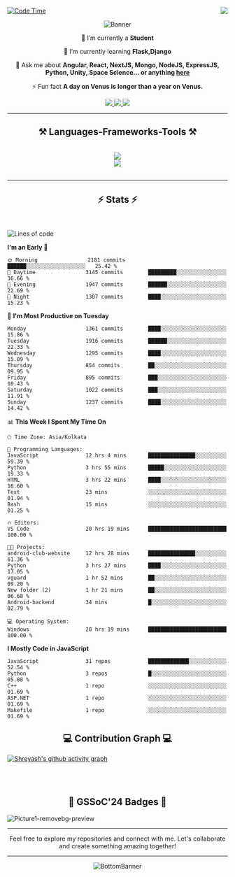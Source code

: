 <div>
 
<img align="right" src="https://visitor-badge.laobi.icu/badge?page_id=shreyash3087.shreyash3087" />

 [![Code Time](https://wakatime.com/badge/user/cd5f70df-e644-46f4-a03b-e1ce78615131.svg)](https://wakatime.com/@cd5f70df-e644-46f4-a03b-e1ce78615131)
 
</div>


<div align="center">
 
![Banner](https://github.com/user-attachments/assets/fe33d289-b057-4d85-ad76-3103802aa9e1)

</div>


<div align="center">
 
 🔭 I’m currently a **Student** 
 
 🌱 I’m currently learning **Flask,Django**

💬 Ask me about **Angular, React, NextJS, Mongo, NodeJS, ExpressJS, Python, Unity, Space Science... or anything [here](https://github.com/shreyash3087/shreyash3087/issues)**

⚡ Fun fact **A day on Venus is longer than a year on Venus.**

</div>
 
<div align="center"> 
  <a href="mailto:shreyash3087@gmail.com">
    <img src="https://img.shields.io/badge/Gmail-333333?style=for-the-badge&logo=gmail&logoColor=red" />
  </a>
  <a href="https://www.linkedin.com/in/shreyash-srivastava-1a1161280" target="_blank">
    <img src="https://img.shields.io/badge/LinkedIn-0077B5?style=for-the-badge&logo=linkedin&logoColor=white" target="_blank" />
  </a>
  <a href="https://github.com/shreyash3087" target="_blank">
     <img src="https://img.shields.io/badge/Github-FF5722?style=for-the-badge&logo=github&logoColor=white" target="_blank" />
  </a>
</div>
<hr/>
 
<h2 align="center">⚒️ Languages-Frameworks-Tools ⚒️</h2>
<br/>
<div align="center">
    <img src="https://skillicons.dev/icons?i=react,bootstrap,html,css,vscode,github,figma,cpp,vercel,netlify" /><br>
    <img src="https://skillicons.dev/icons?i=tailwind,git,nodejs,python,javascript,typescript,express,firebase,mongodb,nextjs,unity,azure,blender" /><br>
</div>

<br/>
<hr/>

<h2 align="center">⚡ Stats ⚡</h2>

<br>
<div>
 
 
<!--START_SECTION:waka-->
![Lines of code](https://img.shields.io/badge/From%20Hello%20World%20I%27ve%20Written-5.2%20million%20lines%20of%20code-blue)

**I'm an Early 🐤** 

```text
🌞 Morning                2181 commits        ██████░░░░░░░░░░░░░░░░░░░   25.42 % 
🌆 Daytime                3145 commits        █████████░░░░░░░░░░░░░░░░   36.66 % 
🌃 Evening                1947 commits        ██████░░░░░░░░░░░░░░░░░░░   22.69 % 
🌙 Night                  1307 commits        ████░░░░░░░░░░░░░░░░░░░░░   15.23 % 
```
📅 **I'm Most Productive on Tuesday** 

```text
Monday                   1361 commits        ████░░░░░░░░░░░░░░░░░░░░░   15.86 % 
Tuesday                  1916 commits        ██████░░░░░░░░░░░░░░░░░░░   22.33 % 
Wednesday                1295 commits        ████░░░░░░░░░░░░░░░░░░░░░   15.09 % 
Thursday                 854 commits         ██░░░░░░░░░░░░░░░░░░░░░░░   09.95 % 
Friday                   895 commits         ███░░░░░░░░░░░░░░░░░░░░░░   10.43 % 
Saturday                 1022 commits        ███░░░░░░░░░░░░░░░░░░░░░░   11.91 % 
Sunday                   1237 commits        ████░░░░░░░░░░░░░░░░░░░░░   14.42 % 
```


📊 **This Week I Spent My Time On** 

```text
🕑︎ Time Zone: Asia/Kolkata

💬 Programming Languages: 
JavaScript               12 hrs 4 mins       ███████████████░░░░░░░░░░   59.39 % 
Python                   3 hrs 55 mins       █████░░░░░░░░░░░░░░░░░░░░   19.33 % 
HTML                     3 hrs 22 mins       ████░░░░░░░░░░░░░░░░░░░░░   16.60 % 
Text                     23 mins             ░░░░░░░░░░░░░░░░░░░░░░░░░   01.94 % 
Bash                     15 mins             ░░░░░░░░░░░░░░░░░░░░░░░░░   01.25 % 

🔥 Editors: 
VS Code                  20 hrs 19 mins      █████████████████████████   100.00 % 

🐱‍💻 Projects: 
android-club-website     12 hrs 28 mins      ███████████████░░░░░░░░░░   61.36 % 
Python                   3 hrs 27 mins       ████░░░░░░░░░░░░░░░░░░░░░   17.05 % 
vguard                   1 hr 52 mins        ██░░░░░░░░░░░░░░░░░░░░░░░   09.20 % 
New folder (2)           1 hr 21 mins        ██░░░░░░░░░░░░░░░░░░░░░░░   06.68 % 
Android-backend          34 mins             █░░░░░░░░░░░░░░░░░░░░░░░░   02.79 % 

💻 Operating System: 
Windows                  20 hrs 19 mins      █████████████████████████   100.00 % 
```

**I Mostly Code in JavaScript** 

```text
JavaScript               31 repos            █████████████░░░░░░░░░░░░   52.54 % 
Python                   3 repos             █░░░░░░░░░░░░░░░░░░░░░░░░   05.08 % 
C++                      1 repo              ░░░░░░░░░░░░░░░░░░░░░░░░░   01.69 % 
ASP.NET                  1 repo              ░░░░░░░░░░░░░░░░░░░░░░░░░   01.69 % 
Makefile                 1 repo              ░░░░░░░░░░░░░░░░░░░░░░░░░   01.69 % 
```




<!--END_SECTION:waka-->

</div>

<div>
  <div align="center" ><h2 align="center">💻 Contribution Graph 💻</h2></div>
 
  [![Shreyash's github activity graph](https://github-readme-activity-graph.vercel.app/graph?username=shreyash3087&hide_border=true&theme=github)](https://github.com/ashutosh00710/github-readme-activity-graph)
 
</div>

<br/><br/>

<h2 align="center">🔰 GSSoC'24 Badges 🔰</h2>

![Picture1-removebg-preview](https://github.com/user-attachments/assets/4ece96a5-043a-44df-b51b-40738d3603ff)

<div align="center"> 
  <hr/>
  Feel free to explore my repositories and connect with me. Let's collaborate and create something amazing together!
  <hr/>
</div>

<div align="center">
 
![BottomBanner](https://github.com/user-attachments/assets/7afe064f-9b9f-401d-bec1-35c8625bb3dc)

</div>

